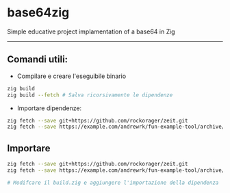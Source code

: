 # base64zig
Simple educative project implamentation of a base64 in Zig


---
## Comandi utili:

- Compilare e creare l'eseguibile binario
```bash
zig build
zig build --fetch # Salva ricorsivamente le dipendenze
```

- Importare dipendenze:
```bash
zig fetch --save git+https://github.com/rockorager/zeit.git
zig fetch --save https://example.com/andrewrk/fun-example-tool/archive/refs/heads/master.tar.gz
```

## Importare 

```bash
zig fetch --save git+https://github.com/rockorager/zeit.git
zig fetch --save https://example.com/andrewrk/fun-example-tool/archive/refs/heads/master.tar.gz

# Modifcare il build.zig e aggiungere l'importazione della dipendenza

